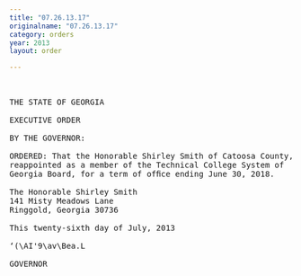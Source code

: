 ```yaml
---
title: "07.26.13.17"
originalname: "07.26.13.17"
category: orders
year: 2013
layout: order

---
```

<pre>
    

THE STATE OF GEORGIA

EXECUTIVE ORDER

BY THE GOVERNOR:

ORDERED: That the Honorable Shirley Smith of Catoosa County, Georgia, is
reappointed as a member of the Technical College System of
Georgia Board, for a term of ofﬁce ending June 30, 2018.

The Honorable Shirley Smith
141 Misty Meadows Lane
Ringgold, Georgia 30736

This twenty-sixth day of July, 2013

‘(\AI'9\av\Bea.L

GOVERNOR

</pre>
